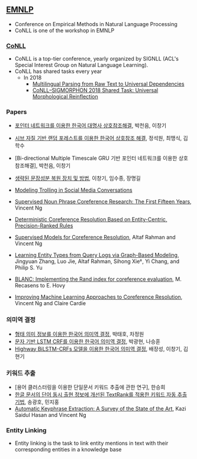 ## [EMNLP](http://emnlp2018.org/)
- Conference on Empirical Methods in Natural Language Processing
- CoNLL is one of the workshop in EMNLP

### [CoNLL](http://www.conll.org/)
- CoNLL is a top-tier conference, yearly organized by SIGNLL (ACL's Special Interest Group on Natural Language Learning).
- CoNLL has shared tasks every year
  - In 2018
    - [Multilingual Parsing from Raw Text to Universal Dependencies](http://universaldependencies.org/conll18/)
    - [CoNLL–SIGMORPHON 2018 Shared Task: Universal Morphological Reinflection](https://sigmorphon.github.io/sharedtasks/2018/)

### Papers
- [포인터 네트워크를 이용한 한국어 대명사 상호참조해결](http://kiise.or.kr/e_journal/2017/5/JOK/pdf/07.pdf), 박천음, 이창기
- [시브 자질 기반 랜덤 포레스트를 이용한 한국어 상호참조 해결](), 정석원, 최맹식, 김학수
- [Bi-directional Multiple Timescale GRU 기반 포인터 네트워크를 이용한 상호참조해결], 박천음, 이창기
- [생략된 문장성분 복원 장치 및 방법](https://patents.google.com/patent/KR100641053B1/ko), 이창기, 임수종, 장명길

- [Modeling Trolling in Social Media Conversations](https://arxiv.org/pdf/1612.05310.pdf)
- [Supervised Noun Phrase Coreference Research: The First Fifteen Years](http://delivery.acm.org/10.1145/1860000/1858823/p1396-ng.pdf?ip=221.148.36.67&id=1858823&acc=OPEN&key=4D4702B0C3E38B35%2E4D4702B0C3E38B35%2E4D4702B0C3E38B35%2E6D218144511F3437&__acm__=1536889438_33302213c46475f9809424b36737cb15), Vincent Ng
- [Deterministic Coreference Resolution Based on Entity-Centric, Precision-Ranked Rules](https://www.mitpressjournals.org/doi/pdf/10.1162/COLI_a_00152)
- [Supervised Models for Coreference Resolution](), Altaf Rahman and Vincent Ng
- [Learning Entity Types from Query Logs via Graph-Based Modeling](http://www.luojie.me/publications/files/zhang_cikm15_lp.pdf), Jingyuan Zhang, Luo Jie, Altaf Rahman, Sihong Xie†, Yi Chang, and Philip S. Yu
- [BLANC: Implementing the Rand index for coreference evaluation](http://citeseerx.ist.psu.edu/viewdoc/download?doi=10.1.1.300.9229&rep=rep1&type=pdf), M. Recasens to E. Hovy
- [Improving Machine Learning Approaches to Coreference Resolution](http://delivery.acm.org/10.1145/1080000/1073102/p104-ng.pdf?ip=221.148.36.67&id=1073102&acc=OPEN&key=4D4702B0C3E38B35%2E4D4702B0C3E38B35%2E4D4702B0C3E38B35%2E6D218144511F3437&__acm__=1536890936_3e69413d210852920058a15769c798d6), Vincent Ng and Claire Cardie

### 의미역 결정
- [형태 의미 정보를 이용한 한국어 의미역 결정](), 박태호, 차정원
- [문자 기반 LSTM CRF를 이용한 한국어 의미역 결정](), 박광현, 나승훈
- [Highway BiLSTM-CRFs 모델을 이용한 한국어 의미역 결정](), 배장성, 이창기, 김현기

### 키워드 추출
- [용어 클러스터링을 이용한 단일문서 키워드 추출에 관한 연구], 한승희
- [한글 문서의 단어 동시 출현 정보에 개선된 TextRank를 적용한 키워드 자동 추출 기법](), 송광호, 민지홍
- [Automatic Keyphrase Extraction: A Survey of the State of the Art](http://www.aclweb.org/anthology/P14-1119), Kazi Saidul Hasan and Vincent Ng

### Entity Linking
- Entity linking is the task to link entity mentions in text with their corresponding entities in a knowledge base
